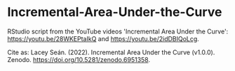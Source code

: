 # Incremental-Area-Under-the-Curve
RStudio script from the YouTube videos 'Incremental Area Under the Curve': https://youtu.be/28WKEPtaIkQ and https://youtu.be/2idDBIQoLcg.

Cite as: Lacey Seán. (2022). Incremental Area Under the Curve (v1.0.0). Zenodo. https://doi.org/10.5281/zenodo.6951358.
